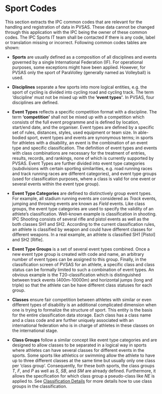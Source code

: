 # Sport Codes

This section extracts the IPC common codes that are relevant for the handling and registration of data in PVSAS. 
These data cannot be changed through this application with the IPC being the owner of these common codes. 
The IPC Sports IT team shall be contacted if there is any code, label or translation missing or incorrect. 
Following common codes tables are shown:

- **Sports** are usually defined as a composition of all disciplines and events governed by a 
  single International Federation (IF). For operational purposes, some exceptions might 
  have been applied. However, for PVSAS only the sport of ParaVolley (generally named as 
  Volleyball) is used.

- **Disciplines** separate a few sports into more logical entities, e.g. the sport of cycling is 
  divided into cycling road and cycling track. The term ‘discipline’ must not be mixed up with 
  the **‘event types’**. In PVSAS, four disciplines are defined.

- **Event Types** reflects a specific competition format with a discipline. The term **‘competition’** 
  shall not be mixed up with a competition which consists of the full event programme and is defined 
  by location, start/end date, and the organiser. Event types are defined by a specific set of rules, 
  distances, styles, used equipment or team size. In able-bodied sport, event types and events are 
  synonymous terms; in sports for athletes with a disability, an event is the combination of an event 
  type and specific classification. The definition of event types and events with class combinations 
  are necessary for the treatment of entries, results, records, and rankings, none of which is currently 
  supported by PVSAS. Event Types are further divided into event type categories (subdivisions with certain 
  sporting similarities, e.g. road running races and track running races are different categories), and event 
  type groups (used for classification purposes, where a class is valid for one event or several events within 
  the event type group).

- **Event Type Categories** are defined to distinctively group event types. For example, all stadium running 
  events are considered as *Track* events, jumping and throwing events are known as *Field* events. Like 
  class groups, the event type categories are used to specify the validity of an athlete’s classification. 
  Well-known example is classification in shooting. IPC Shooting consists of several rifle and pistol events 
  as well as the both classes SH1 and SH2. According to the current classification rules, an athlete is classified 
  by weapon and could have different classes for different weapons. In a real example, an athlete is classified SH1 
  [Pistol] and SH2 [Rifle]. 

- **Event Type Groups** is a set of several event types combined. Once a new event type group is created with code 
  and name, an arbitrary number of event types can be assigned to this group. Finally, in the classification screen 
  of PVSAS for an athlete, a specific class and class status can be formally limited to such a combination of event 
  types. An obvious example is the T20-classification which is distinguished between track events (400m-10000m) and 
  horizontal jumps (long and triple) so that the athlete can be have different class statuses for each group.

- **Classes** ensure fair competition between athletes with similar or even different types of disability is an additional 
  complicated dimension when one is trying to formalize the structure of sport. This entity is the basis for the entire 
  classification data storage. Each class has a class name and a class code and are further uniquely associated with an 
  international federation who is in charge of athletes in these classes on the international stage.

- **Class Groups** follow a similar concept like event type categories and are designed to allow classes to be separated 
  in a logical way in sports where athletes can have several classes for different events in the sports. Some sports like 
  athletics or swimming allow the athlete to have up to three different classes at the same time but usually only one class 
  per ‘class group’. Consequently, for these both sports, the class groups *T*, *F*, and *P* as well as *S*, *SB*, and *SM* 
  are already defined. Furthermore, it allows the specification for which class group a pseudo-class like *NE* is applied to. 
  See [Classification Details](athletes/classification.md#classification-details) for more details how to use class groups in 
  the classification. 